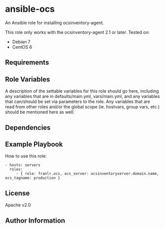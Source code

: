 ansible-ocs
=========

An Ansible role for installing ocsinventory-agent.

This role only works with the ocsinventory-agent 2.1 or later.
Tested on:
- Debian 7
- CentOS 6

Requirements
------------


Role Variables
--------------

A description of the settable variables for this role should go here, including any variables that are in defaults/main.yml, vars/main.yml, and any variables that can/should be set via parameters to the role. Any variables that are read from other roles and/or the global scope (ie. hostvars, group vars, etc.) should be mentioned here as well.

Dependencies
------------

Example Playbook
----------------

How to use this role:

    - hosts: servers
      roles:
         - { role: franlr.ocs, ocs_server: ocsinventoryserver.domain.name, ocs_tagname: production }

License
-------

Apache v2.0

Author Information
------------------

